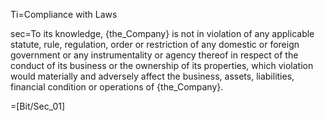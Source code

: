 Ti=Compliance with Laws

sec=To its knowledge, {the_Company} is not in violation of any applicable statute, rule, regulation, order or restriction of any domestic or foreign government or any instrumentality or agency thereof in respect of the conduct of its business or the ownership of its properties, which violation would materially and adversely affect the business, assets, liabilities, financial condition or operations of {the_Company}.

=[Bit/Sec_01]